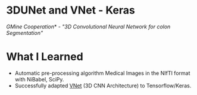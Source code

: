 # 3DUNet and VNet - Keras

*GMine Cooperation** - *"3D Convolutional Neural Network for colon Segmentation"*



# What I Learned

* Automatic pre-processing algorithm Medical Images in the NIfTI format with NiBabel, SciPy.
* Successfully adapted [VNet](https://arxiv.org/abs/1606.04797 "V-Net: Fully Convolutional Neural Networks for Volumetric Medical Image Segmentation") (3D CNN Architecture) to Tensorflow/Keras.

